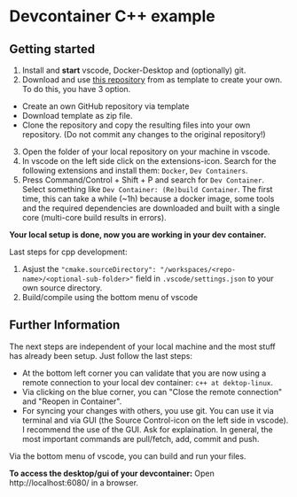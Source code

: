 # Devcontainer C++ example

## Getting started
1. Install and **start** vscode, Docker-Desktop and (optionally) git.
2. Download and use [this repository](https://github.com/ClemensKubach/devcontainer-cpp-example) from as template to create your own. To do this, you have 3 option.
- Create an own GitHub repository via template
- Download template as zip file.
- Clone the repository and copy the resulting files into your own repository. (Do not commit any changes to the original repository!)
3. Open the folder of your local repository on your machine in vscode.
4. In vscode on the left side click on the extensions-icon. Search for the following extensions and install them: `Docker`, `Dev Containers`. 
5. Press Command/Control + Shift + P and search for `Dev Container`. Select something like `Dev Container: (Re)build Container`. The first time, this can take a while (~1h) because a docker image, some tools and the required dependencies are downloaded and built with a single core (multi-core build results in errors).

**Your local setup is done, now you are working in your dev container.**

Last steps for cpp development:
1. Asjust the `"cmake.sourceDirectory": "/workspaces/<repo-name>/<optional-sub-folder>"` field in `.vscode/settings.json` to your own source directory.
2. Build/compile using the bottom menu of vscode

## Further Information
The next steps are independent of your local machine and the most stuff has already been setup.
Just follow the last steps:
- At the bottom left corner you can validate that you are now using a remote connection to your local dev container: `c++ at dektop-linux`.
- Via clicking on the blue corner, you can "Close the remote connection" and "Reopen in Container".
- For syncing your changes with others, you use git. You can use it via terminal and via GUI (the Source Control-icon on the left side in vscode). I recommend the use of the GUI. Ask for explaination. In general, the most important commands are pull/fetch, add, commit and push.

Via the bottom menu of vscode, you can build and run your files.

**To access the desktop/gui of your devcontainer:**
Open http://localhost:6080/ in a browser.

